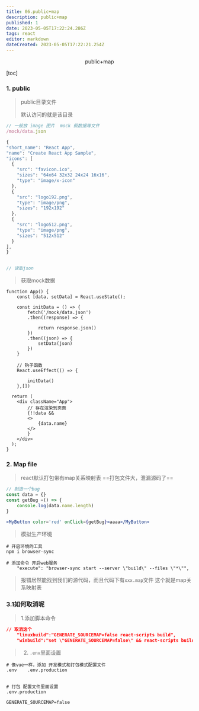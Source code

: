 ```yaml
---
title: 06.public+map
description: public+map
published: 1
date: 2023-05-05T17:22:24.286Z
tags: react
editor: markdown
dateCreated: 2023-05-05T17:22:21.254Z
---
```


<center>public+map</center>





[toc]





### 1. public

> public目录文件
>
> 默认访问的就是该目录

```jsx
// 一般放 image 图片  mock 假数据等文件
/mock/data.json

{
"short_name": "React App",
"name": "Create React App Sample",
"icons": [
  {
    "src": "favicon.ico",
    "sizes": "64x64 32x32 24x24 16x16",
    "type": "image/x-icon"
  },
  {
    "src": "logo192.png",
    "type": "image/png",
    "sizes": "192x192"
  },
  {
    "src": "logo512.png",
    "type": "image/png",
    "sizes": "512x512"
  }
],
}
  

// 读取json
```

> 获取mock数据

```tsx
function App() {
    const [data, setData] = React.useState();

    const initData = () => {
        fetch('/mock/data.json')
        .then((response) => {

            return response.json()
        })
        .then((json) => {
            setData(json)
        })
    }

    // 钩子函数
    React.useEffect(() => {

        initData()
    },[])

  return (
    <div className="App">
        // 存在渲染到页面
        {!!data && 
        <>
            {data.name}
        </>
        }
    </div>
  );
}
```



### 2. Map file

> react默认打包带有map关系映射表 ==打包文件大，泄漏源码了==

```jsx
// 制造一个bug
const data = {}
const getBug =() => {
    console.log(data.name.length)
}

<MyButton color='red' onClick={getBug}>aaaa</MyButton>
```

> 模拟生产环境

```shell
# 开启环境的工具
npm i browser-sync

# 添加命令 开启web服务
	"execute": "browser-sync start --server \"build\" --files \"*\"",
```

> 报错居然能找到我们的源代码，而且代码下有`xxx.map`文件 这个就是map关系映射表





### 3.1如何取消呢

> 1.添加脚本命令

```json
// 取消这个
    "linuxbuild":"GENERATE_SOURCEMAP=false react-scripts build",
    "winbuild":"set \"GENERATE_SOURCEMAP=false\" && react-scripts build",
```

> 2. `.env`里面设置

```shell
# 像vue一样，添加 开发模式和打包模式配置文件
.env    .env.production


# 打包 配置文件里面设置
.env.production

GENERATE_SOURCEMAP=false
```

